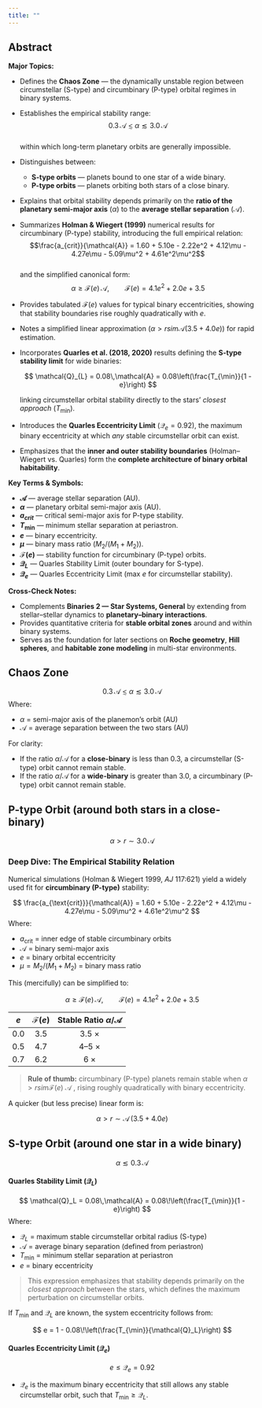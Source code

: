```yaml
---
title: ""
---
```



## Abstract  
**Major Topics:**  
- Defines the **Chaos Zone** — the dynamically unstable region between circumstellar (S-type) and circumbinary (P-type) orbital regimes in binary systems.  
- Establishes the empirical stability range:  
  $$0.3\,\mathcal{A} \lesssim \alpha \lesssim 3.0\,\mathcal{A}$$  
  within which long-term planetary orbits are generally impossible.  
- Distinguishes between:  
  - **S-type orbits** — planets bound to one star of a wide binary.  
  - **P-type orbits** — planets orbiting both stars of a close binary.  
- Explains that orbital stability depends primarily on the **ratio of the planetary semi-major axis** ($\alpha$) to the **average stellar separation** ($\mathcal{A}$).  
- Summarizes **Holman & Wiegert (1999)** numerical results for circumbinary (P-type) stability, introducing the full empirical relation:  
  $$\frac{a_{crit}}{\mathcal{A}} = 1.60 + 5.10e - 2.22e^2 + 4.12\mu - 4.27e\mu - 5.09\mu^2 + 4.61e^2\mu^2$$  
  and the simplified canonical form:  
  $$\alpha \ge \mathcal{F}(e)\,\mathcal{A}, \qquad \mathcal{F}(e) = 4.1e^2 + 2.0e + 3.5$$  
- Provides tabulated $\mathcal{F}(e)$ values for typical binary eccentricities, showing that stability boundaries rise roughly quadratically with $e$.  
- Notes a simplified linear approximation ($\alpha >rsim \mathcal{A}(3.5 + 4.0e)$) for rapid estimation.  
- Incorporates **Quarles et al. (2018, 2020)** results defining the **S-type stability limit** for wide binaries:  

  $$
  \mathcal{Q}_{L} = 0.08\,\mathcal{A} = 0.08\left(\frac{T_{\min}}{1 - e}\right)
  $$
  
  linking circumstellar orbital stability directly to the stars’ *closest approach* ($T_{\min}$).  
- Introduces the **Quarles Eccentricity Limit** ($\mathcal{Q}_e = 0.92$), the maximum binary eccentricity at which *any* stable circumstellar orbit can exist.  
- Emphasizes that the **inner and outer stability boundaries** (Holman–Wiegert vs. Quarles) form the **complete architecture of binary orbital habitability**.

**Key Terms & Symbols:**  
- **$\mathcal{A}$** — average stellar separation (AU).  
- **$\alpha$** — planetary orbital semi-major axis (AU).  
- **$a_{crit}$** — critical semi-major axis for P-type stability.  
- **$T_{\min}$** — minimum stellar separation at periastron.  
- **$e$** — binary eccentricity.  
- **$\mu$** — binary mass ratio ($M_2 / (M_1 + M_2)$).  
- **$\mathcal{F}(e)$** — stability function for circumbinary (P-type) orbits.  
- **$\mathcal{Q}_L$** — Quarles Stability Limit (outer boundary for S-type).  
- **$\mathcal{Q}_e$** — Quarles Eccentricity Limit (max $e$ for circumstellar stability).  

**Cross-Check Notes:**  
- Complements **Binaries 2 — Star Systems, General** by extending from stellar–stellar dynamics to **planetary–binary interactions**.  
- Provides quantitative criteria for **stable orbital zones** around and within binary systems.  
- Serves as the foundation for later sections on **Roche geometry**, **Hill spheres**, and **habitable zone modeling** in multi-star environments.  

## Chaos Zone
$$
0.3\,\mathcal{A} \lesssim \alpha \lesssim 3.0\,\mathcal{A}
$$
Where:
- $\alpha$ = semi-major axis of the planemon’s orbit (AU)
- $\mathcal{A}$ = average separation between the two stars (AU)

For clarity:
- If the ratio $\alpha/\mathcal{A}$ for a **close-binary** is less than 0.3, a circumstellar (S-type) orbit cannot remain stable.
- If the ratio $\alpha/\mathcal{A}$ for a **wide-binary** is greater than 3.0, a circumbinary (P-type) orbit cannot remain stable.

## P-type Orbit (around both stars in a close-binary)
$$
\alpha >r\sim 3.0\,\mathcal{A}
$$
### Deep Dive: The Empirical Stability Relation
Numerical simulations (Holman & Wiegert 1999, *AJ* 117:621) yield a widely used fit for **circumbinary (P-type)** stability:

$$
\frac{a_{\text{crit}}}{\mathcal{A}}
  = 1.60 + 5.10e - 2.22e^2
    + 4.12\mu - 4.27e\mu
    - 5.09\mu^2 + 4.61e^2\mu^2
$$
Where:
- $a_{\text{crit}}$ = inner edge of stable circumbinary orbits  
- $\mathcal{A}$ = binary semi-major axis  
- $e$ = binary orbital eccentricity  
- $\mu = M_2/(M_1 + M_2)$ = binary mass ratio

This (mercifully) can be simplified to:

$$
\alpha \ge \mathcal{F}(e)\,\mathcal{A},
\qquad
\mathcal{F}(e) = 4.1e^2 + 2.0e + 3.5
$$

| $e$ | $\mathcal{F}(e)$ | Stable Ratio $\alpha/\mathcal{A}$ |
| :-: | :--------------: | :-------------------------------: |
| 0.0 |       3.5        |               3.5 ×               |
| 0.5 |       4.7        |               4–5 ×               |
| 0.7 |       6.2        |                6 ×                |

> **Rule of thumb:** circumbinary (P-type) planets remain stable when  $\displaystyle\alpha >rsim \mathcal{F}(e)\;\mathcal{A}$ , rising roughly quadratically with binary eccentricity.

A quicker (but less precise) linear form is:

$$
\alpha >r\sim \mathcal{A}\,(3.5 + 4.0e)
$$
## S-type Orbit (around one star in a wide binary)
$$
\alpha \lesssim 0.3\,\mathcal{A}
$$

#### Quarles Stability Limit ($\mathcal{Q}_L$)
$$
\mathcal{Q}_L = 0.08\,\mathcal{A}
             = 0.08\!\left(\frac{T_{\min}}{1 - e}\right)
$$
Where:
- $\mathcal{Q}_{L}$ = maximum stable circumstellar orbital radius (S-type)
- $\mathcal{A}$ = average binary separation (defined from periastron)
- $T_{\min}$ = minimum stellar separation at periastron  
- $e$ = binary eccentricity  

> This expression emphasizes that stability depends primarily on the *closest approach* between the stars, which defines the maximum perturbation on circumstellar orbits.

If $T_{\min}$ and $\mathcal{Q}_L$ are known, the system eccentricity follows from:

$$
e = 1 - 0.08\!\left(\frac{T_{\min}}{\mathcal{Q}_L}\right)
$$

#### Quarles Eccentricity Limit ($\mathcal{Q}_e$)
$$
e \le \mathcal{Q}_e = 0.92
$$
- $\mathcal{Q}_e$ is the maximum binary eccentricity that still allows any stable circumstellar orbit, such that $T_{\min} ≥ \mathcal{Q}_L$.
